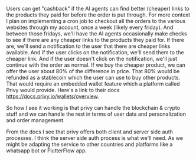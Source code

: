 Users can get "cashback" if the AI agents can find better (cheaper) links to the products they paid for before the order is put through. For more context I plan on implementing a cron job to checkout all the orders to the various websites through my account, once a week (likely every friday). And between those fridays, we'll have the AI agents occasionally make checks to see if there are any cheaper links to the products they paid for. If there are, we'll send a notification to the user that there are cheaper links available. And if the user clicks on the notification, we'll send them to the cheaper link. And if the user doesn't click on the notification, we'll just continue with the order as normal. If we buy the cheaper product, we can offer the user about 80% of the difference in price. That 80% would be refunded as a stablecoin which the user can use to buy other products. That would require an embedded wallet feature which a platform called Privy would provide. Here's a link to their docs https://docs.privy.io/wallets/overview.

So how I see it working is that privy can handle the blockchain & crypto stuff and we can handle the rest in terms of user data and personalization and order management.

From the docs I see that privy offers both client and server side auth processes. I think the server side auth process is what we'll need. As we might be adapting the service to other countries and platforms like a whatsapp bot or FlutterFlow app.